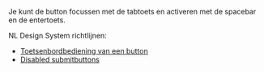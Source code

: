 <!-- @license CC0-1.0 -->

Je kunt de button focussen met de tabtoets en activeren met de spacebar en de entertoets.

NL Design System richtlijnen:

- [Toetsenbordbediening van een button](/richtlijnen/formulieren/buttons/toetsenbordbediening)
- [Disabled submitbuttons](/richtlijnen/formulieren/buttons/disabled-submitbuttons/)
